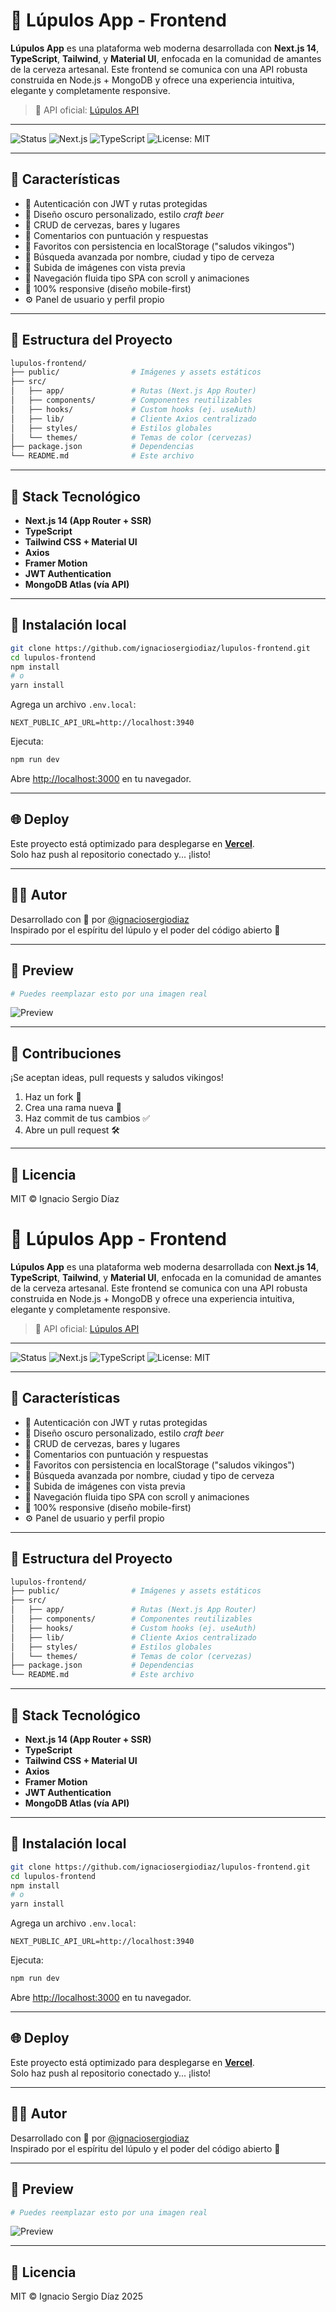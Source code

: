 # 🍺 Lúpulos App - Frontend

**Lúpulos App** es una plataforma web moderna desarrollada con **Next.js 14**, **TypeScript**, **Tailwind**, y **Material UI**, enfocada en la comunidad de amantes de la cerveza artesanal. Este frontend se comunica con una API robusta construida en Node.js + MongoDB y ofrece una experiencia intuitiva, elegante y completamente responsive.

> 🔗 API oficial: [Lúpulos API](https://github.com/ignaciosergiodiaz/lupulos-api)

---

![Status](https://img.shields.io/badge/status-en%20desarrollo-yellow)
![Next.js](https://img.shields.io/badge/Next.js-14-blue)
![TypeScript](https://img.shields.io/badge/TypeScript-%23007ACC?style=flat&logo=typescript&logoColor=white)
![License: MIT](https://img.shields.io/badge/License-MIT-green)

---

## 🚀 Características

- 🔐 Autenticación con JWT y rutas protegidas
- 🎨 Diseño oscuro personalizado, estilo *craft beer*
- 🍺 CRUD de cervezas, bares y lugares
- 💬 Comentarios con puntuación y respuestas
- 💛 Favoritos con persistencia en localStorage ("saludos vikingos")
- 🔎 Búsqueda avanzada por nombre, ciudad y tipo de cerveza
- 📸 Subida de imágenes con vista previa
- 🧭 Navegación fluida tipo SPA con scroll y animaciones
- 📱 100% responsive (diseño mobile-first)
- ⚙️ Panel de usuario y perfil propio

---

## 📁 Estructura del Proyecto

```bash
lupulos-frontend/
├── public/                # Imágenes y assets estáticos
├── src/
│   ├── app/               # Rutas (Next.js App Router)
│   ├── components/        # Componentes reutilizables
│   ├── hooks/             # Custom hooks (ej. useAuth)
│   ├── lib/               # Cliente Axios centralizado
│   ├── styles/            # Estilos globales
│   └── themes/            # Temas de color (cervezas)
├── package.json           # Dependencias
└── README.md              # Este archivo
```

---

## 🧪 Stack Tecnológico

- **Next.js 14 (App Router + SSR)**
- **TypeScript**
- **Tailwind CSS + Material UI**
- **Axios**
- **Framer Motion**
- **JWT Authentication**
- **MongoDB Atlas (vía API)**

---

## 🔧 Instalación local

```bash
git clone https://github.com/ignaciosergiodiaz/lupulos-frontend.git
cd lupulos-frontend
npm install
# o
yarn install
```

Agrega un archivo `.env.local`:

```
NEXT_PUBLIC_API_URL=http://localhost:3940
```

Ejecuta:

```bash
npm run dev
```

Abre [http://localhost:3000](http://localhost:3000) en tu navegador.

---

## 🌐 Deploy

Este proyecto está optimizado para desplegarse en **[Vercel](https://vercel.com)**.  
Solo haz push al repositorio conectado y... ¡listo!

---

## 👨‍💻 Autor

Desarrollado con 💛 por [@ignaciosergiodiaz](https://github.com/ignaciosergiodiaz)  
Inspirado por el espíritu del lúpulo y el poder del código abierto 🍻

---

## 📸 Preview

```bash
# Puedes reemplazar esto por una imagen real
```

![Preview](./public/assets/logo.gif)

---

## 🤝 Contribuciones

¡Se aceptan ideas, pull requests y saludos vikingos!

1. Haz un fork 🍴
2. Crea una rama nueva 🚀
3. Haz commit de tus cambios ✅
4. Abre un pull request 🛠️

---

## 📄 Licencia

MIT © Ignacio Sergio Díaz
# 🍺 Lúpulos App - Frontend

**Lúpulos App** es una plataforma web moderna desarrollada con **Next.js 14**, **TypeScript**, **Tailwind**, y **Material UI**, enfocada en la comunidad de amantes de la cerveza artesanal. Este frontend se comunica con una API robusta construida en Node.js + MongoDB y ofrece una experiencia intuitiva, elegante y completamente responsive.

> 🔗 API oficial: [Lúpulos API](https://github.com/ignaciosergiodiaz/lupulos-api)

---

![Status](https://img.shields.io/badge/status-en%20desarrollo-yellow)
![Next.js](https://img.shields.io/badge/Next.js-14-blue)
![TypeScript](https://img.shields.io/badge/TypeScript-%23007ACC?style=flat&logo=typescript&logoColor=white)
![License: MIT](https://img.shields.io/badge/License-MIT-green)

---

## 🚀 Características

- 🔐 Autenticación con JWT y rutas protegidas
- 🎨 Diseño oscuro personalizado, estilo *craft beer*
- 🍺 CRUD de cervezas, bares y lugares
- 💬 Comentarios con puntuación y respuestas
- 💛 Favoritos con persistencia en localStorage ("saludos vikingos")
- 🔎 Búsqueda avanzada por nombre, ciudad y tipo de cerveza
- 📸 Subida de imágenes con vista previa
- 🧭 Navegación fluida tipo SPA con scroll y animaciones
- 📱 100% responsive (diseño mobile-first)
- ⚙️ Panel de usuario y perfil propio

---

## 📁 Estructura del Proyecto

```bash
lupulos-frontend/
├── public/                # Imágenes y assets estáticos
├── src/
│   ├── app/               # Rutas (Next.js App Router)
│   ├── components/        # Componentes reutilizables
│   ├── hooks/             # Custom hooks (ej. useAuth)
│   ├── lib/               # Cliente Axios centralizado
│   ├── styles/            # Estilos globales
│   └── themes/            # Temas de color (cervezas)
├── package.json           # Dependencias
└── README.md              # Este archivo
```

---

## 🧪 Stack Tecnológico

- **Next.js 14 (App Router + SSR)**
- **TypeScript**
- **Tailwind CSS + Material UI**
- **Axios**
- **Framer Motion**
- **JWT Authentication**
- **MongoDB Atlas (vía API)**

---

## 🔧 Instalación local

```bash
git clone https://github.com/ignaciosergiodiaz/lupulos-frontend.git
cd lupulos-frontend
npm install
# o
yarn install
```

Agrega un archivo `.env.local`:

```
NEXT_PUBLIC_API_URL=http://localhost:3940
```

Ejecuta:

```bash
npm run dev
```

Abre [http://localhost:3000](http://localhost:3000) en tu navegador.

---

## 🌐 Deploy

Este proyecto está optimizado para desplegarse en **[Vercel](https://vercel.com)**.  
Solo haz push al repositorio conectado y... ¡listo!

---

## 👨‍💻 Autor

Desarrollado con 💛 por [@ignaciosergiodiaz](https://github.com/ignaciosergiodiaz)  
Inspirado por el espíritu del lúpulo y el poder del código abierto 🍻

---

## 📸 Preview

```bash
# Puedes reemplazar esto por una imagen real
```

![Preview](./public/assets/logo.gif)

---

## 📄 Licencia

MIT © Ignacio Sergio Díaz 2025 